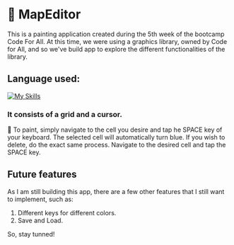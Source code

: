 # 🎨 MapEditor

This is a painting application created during the 5th week of the bootcamp Code For All.
At this time, we were using a graphics library, owned by Code for All, and so we've build app to explore the different functionalities of the library. 
<br> 
## Language used:
 [![My Skills](https://skillicons.dev/icons?i=java)](https://skillicons.dev) 

### It consists of a grid and a cursor. 

🔵 To paint, simply navigate to the cell you desire and tap he SPACE key of your keyboard. The selected cell will automatically turn blue. 
If you wish to delete, do the exact same process. Navigate to the desired cell and tap the SPACE key. 

## Future features

As I am still building this app, there are a few other features that I still want to implement, such as:

1. Different keys for different colors.
2. Save and Load.

So, stay tunned!
